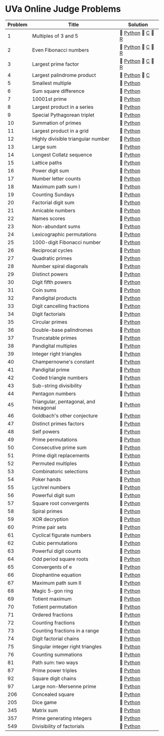 # UVa Online Judge Problems

 Problem | Title | Solution |
 ------- | ----- | -------- |
| 1 | Multiples of 3 and 5 | :small_blue_diamond: [Python](../projecteuler/python/p001.py) :small_blue_diamond: [C](../projecteuler/c/p001.c) :small_blue_diamond: [R](../projecteuler/r/p001.R)
| 2 | Even Fibonacci numbers | :small_blue_diamond: [Python](../projecteuler/python/p002.py) :small_blue_diamond: [C](../projecteuler/c/p002.c) :small_blue_diamond: [R](../projecteuler/r/p002.R)
| 3 | Largest prime factor | :small_blue_diamond: [Python](../projecteuler/python/p003.py) :small_blue_diamond: [C](../projecteuler/c/p003.c) :small_blue_diamond: [R](../projecteuler/r/p003.R)
| 4 | Largest palindrome product | :small_blue_diamond: [Python](../projecteuler/python/p004.py) :small_blue_diamond: [C](../projecteuler/c/p003.c)
| 5 | Smallest multiple | :small_blue_diamond: [Python](../projecteuler/python/p005.py)
| 6 | Sum square difference | :small_blue_diamond: [Python](../projecteuler/python/p006.py)
| 7 | 10001st prime | :small_blue_diamond: [Python](../projecteuler/python/p007.py)
| 8 | Largest product in a series | :small_blue_diamond: [Python](../projecteuler/python/p008.py)
| 9 | Special Pythagorean triplet | :small_blue_diamond: [Python](../projecteuler/python/p009.py)
| 10 | Summation of primes | :small_blue_diamond: [Python](../projecteuler/python/p010.py)
| 11 | Largest product in a grid | :small_blue_diamond: [Python](../projecteuler/python/p011.py)
| 12 | Highly divisible triangular number | :small_blue_diamond: [Python](../projecteuler/python/p012.py)
| 13 | Large sum | :small_blue_diamond: [Python](../projecteuler/python/p013.py)
| 14 | Longest Collatz sequence | :small_blue_diamond: [Python](../projecteuler/python/p014.py)
| 15 | Lattice paths | :small_blue_diamond: [Python](../projecteuler/python/p015.py)
| 16 | Power digit sum | :small_blue_diamond: [Python](../projecteuler/python/p016.py)
| 17 | Number letter counts | :small_blue_diamond: [Python](../projecteuler/python/p017.py)
| 18 | Maximum path sum I | :small_blue_diamond: [Python](../projecteuler/python/p018.py)
| 19 | Counting Sundays | :small_blue_diamond: [Python](../projecteuler/python/p019.py)
| 20 | Factorial digit sum | :small_blue_diamond: [Python](../projecteuler/python/p020.py)
| 21 | Amicable numbers | :small_blue_diamond: [Python](../projecteuler/python/p021.py)
| 22 | Names scores | :small_blue_diamond: [Python](../projecteuler/python/p022.py)
| 23 | Non-abundant sums | :small_blue_diamond: [Python](../projecteuler/python/p023.py)
| 24 | Lexicographic permutations | :small_blue_diamond: [Python](../projecteuler/python/p024.py)
| 25 | 1000-digit Fibonacci number | :small_blue_diamond: [Python](../projecteuler/python/p025.py)
| 26 | Reciprocal cycles | :small_blue_diamond: [Python](../projecteuler/python/p026.py)
| 27 | Quadratic primes | :small_blue_diamond: [Python](../projecteuler/python/p027.py)
| 28 | Number spiral diagonals | :small_blue_diamond: [Python](../projecteuler/python/p028.py)
| 29 | Distinct powers | :small_blue_diamond: [Python](../projecteuler/python/p029.py)
| 30 | Digit fifth powers | :small_blue_diamond: [Python](../projecteuler/python/p030.py)
| 31 | Coin sums | :small_blue_diamond: [Python](../projecteuler/python/p031.py)
| 32 | Pandigital products | :small_blue_diamond: [Python](../projecteuler/python/p032.py)
| 33 | Digit cancelling fractions | :small_blue_diamond: [Python](../projecteuler/python/p033.py)
| 34 | Digit factorials | :small_blue_diamond: [Python](../projecteuler/python/p034.py)
| 35 | Circular primes | :small_blue_diamond: [Python](../projecteuler/python/p035.py)
| 36 | Double-base palindromes | :small_blue_diamond: [Python](../projecteuler/python/p036.py)
| 37 | Truncatable primes | :small_blue_diamond: [Python](../projecteuler/python/p037.py)
| 38 | Pandigital multiples | :small_blue_diamond: [Python](../projecteuler/python/p038.py)
| 39 | Integer right triangles | :small_blue_diamond: [Python](../projecteuler/python/p039.py)
| 40 | Champernowne's constant | :small_blue_diamond: [Python](../projecteuler/python/p040.py)
| 41 | Pandigital prime | :small_blue_diamond: [Python](../projecteuler/python/p041.py)
| 42 | Coded triangle numbers | :small_blue_diamond: [Python](../projecteuler/python/p042.py)
| 43 | Sub-string divisibility | :small_blue_diamond: [Python](../projecteuler/python/p043.py)
| 44 | Pentagon numbers | :small_blue_diamond: [Python](../projecteuler/python/p044.py)
| 45 | Triangular, pentagonal, and hexagonal | :small_blue_diamond: [Python](../projecteuler/python/p045.py)
| 46 | Goldbach's other conjecture | :small_blue_diamond: [Python](../projecteuler/python/p046.py)
| 47 | Distinct primes factors | :small_blue_diamond: [Python](../projecteuler/python/p047.py)
| 48 | Self powers | :small_blue_diamond: [Python](../projecteuler/python/p048.py)
| 49 | Prime permutations | :small_blue_diamond: [Python](../projecteuler/python/p049.py)
| 50 | Consecutive prime sum | :small_blue_diamond: [Python](../projecteuler/python/p050.py)
| 51 | Prime digit replacements | :small_blue_diamond: [Python](../projecteuler/python/p051.py)
| 52 | Permuted multiples | :small_blue_diamond: [Python](../projecteuler/python/p052.py)
| 53 | Combinatoric selections | :small_blue_diamond: [Python](../projecteuler/python/p053.py)
| 54 | Poker hands | :small_blue_diamond: [Python](../projecteuler/python/p054.py)
| 55 | Lychrel numbers | :small_blue_diamond: [Python](../projecteuler/python/p055.py)
| 56 | Powerful digit sum | :small_blue_diamond: [Python](../projecteuler/python/p056.py)
| 57 | Square root convergents | :small_blue_diamond: [Python](../projecteuler/python/p057.py)
| 58 | Spiral primes | :small_blue_diamond: [Python](../projecteuler/python/p058.py)
| 59 | XOR decryption | :small_blue_diamond: [Python](../projecteuler/python/p059.py)
| 60 | Prime pair sets | :small_blue_diamond: [Python](../projecteuler/python/p060.py)
| 61 | Cyclical figurate numbers | :small_blue_diamond: [Python](../projecteuler/python/p061.py)
| 62 | Cubic permutations | :small_blue_diamond: [Python](../projecteuler/python/p062.py)
| 63 | Powerful digit counts | :small_blue_diamond: [Python](../projecteuler/python/p063.py)
| 64 | Odd period square roots | :small_blue_diamond: [Python](../projecteuler/python/p064.py)
| 65 | Convergents of e | :small_blue_diamond: [Python](../projecteuler/python/p065.py)
| 66 | Diophantine equation | :small_blue_diamond: [Python](../projecteuler/python/p066.py)
| 67 | Maximum path sum II | :small_blue_diamond: [Python](../projecteuler/python/p067.py)
| 68 | Magic 5-gon ring | :small_blue_diamond: [Python](../projecteuler/python/p068.py)
| 69 | Totient maximum | :small_blue_diamond: [Python](../projecteuler/python/p069.py)
| 70 | Totient permutation | :small_blue_diamond: [Python](../projecteuler/python/p070.py)
| 71 | Ordered fractions | :small_blue_diamond: [Python](../projecteuler/python/p071.py)
| 72 | Counting fractions | :small_blue_diamond: [Python](../projecteuler/python/p072.py)
| 73 | Counting fractions in a range | :small_blue_diamond: [Python](../projecteuler/python/p073.py)
| 74 | Digit factorial chains | :small_blue_diamond: [Python](../projecteuler/python/p074.py)
| 75 | Singular integer right triangles | :small_blue_diamond: [Python](../projecteuler/python/p075.py)
| 76 | Counting summations | :small_blue_diamond: [Python](../projecteuler/python/p076.py)
| 81 | Path sum: two ways | :small_blue_diamond: [Python](../projecteuler/python/p081.py)
| 87 | Prime power triples | :small_blue_diamond: [Python](../projecteuler/python/p087.py)
| 92 | Square digit chains | :small_orange_diamond: [Python](../projecteuler/python/p092.py)
| 97 | Large non-Mersenne prime | :small_blue_diamond: [Python](../projecteuler/python/p097.py)
| 206 | Concealed square | :small_orange_diamond: [Python](../projecteuler/python/p206.py)
| 205 | Dice game | :small_blue_diamond: [Python](../projecteuler/python/p205.py)
| 345 | Matrix sum | :small_orange_diamond: [Python](../projecteuler/python/p345.py)
| 357 | Prime generating integers | :small_orange_diamond: [Python](../projecteuler/python/p357.py)
| 549 | Divisibility of factorials | :small_orange_diamond: [Python](../projecteuler/python/p549.py)